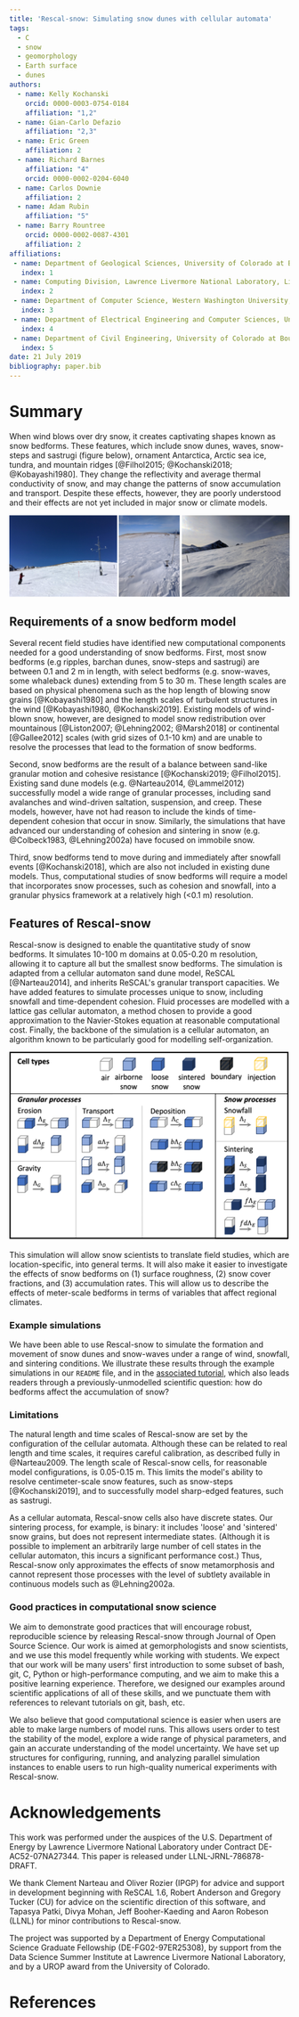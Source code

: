 ```yaml
---
title: 'Rescal-snow: Simulating snow dunes with cellular automata'
tags:
  - C
  - snow
  - geomorphology
  - Earth surface
  - dunes
authors:
  - name: Kelly Kochanski
    orcid: 0000-0003-0754-0184
    affiliation: "1,2"
  - name: Gian-Carlo Defazio
    affiliation: "2,3"
  - name: Eric Green
    affiliation: 2
  - name: Richard Barnes
    affiliation: "4"
    orcid: 0000-0002-0204-6040
  - name: Carlos Downie
    affiliation: 2
  - name: Adam Rubin
    affiliation: "5"
  - name: Barry Rountree
    orcid: 0000-0002-0087-4301
    affiliation: 2
affiliations:
 - name: Department of Geological Sciences, University of Colorado at Boulder, Boulder, CO, USA
   index: 1
 - name: Computing Division, Lawrence Livermore National Laboratory, Livermore, CA, USA
   index: 2
 - name: Department of Computer Science, Western Washington University, Bellingham, WA, USA
   index: 3
 - name: Department of Electrical Engineering and Computer Sciences, University of California Berkeley, Berkeley, CA, USA
   index: 4
 - name: Department of Civil Engineering, University of Colorado at Boulder, Boulder, CO, USA
   index: 5
date: 21 July 2019
bibliography: paper.bib
---
```


# Summary

When wind blows over dry snow, it creates captivating shapes known as snow bedforms. 
These features, which include snow dunes, waves, snow-steps and sastrugi (figure below), ornament Antarctica, Arctic sea ice, tundra, and mountain ridges [@Filhol2015; @Kochanski2018; @Kobayashi1980].
They change the reflectivity and average thermal conductivity of snow, and may change the patterns of snow accumulation and transport.
Despite these effects, however, they are poorly understood and their effects are not yet included in major snow or climate models.

![](../docs/example_images/field_examples.png)

## Requirements of a snow bedform model
Several recent field studies have identified new computational components needed for a good understanding of snow bedforms.
First, most snow bedforms (e.g ripples, barchan dunes, snow-steps and sastrugi) are between 0.1 and 2 m in length, with select bedforms (e.g. snow-waves, some whaleback dunes) extending from 5 to 30 m.
These length scales are based on physical phenomena such as the hop length of blowing snow grains [@Kobayashi1980] and the length scales of turbulent structures in the wind [@Kobayashi1980, @Kochanski2019].
Existing models of wind-blown snow, however, are designed to model snow redistribution over mountainous [@Liston2007; @Lehning2002; @Marsh2018] or continental [@Gallee2012] scales
(with grid sizes of 0.1-10 km)
and are unable to resolve the processes that lead to the formation of snow bedforms.

Second, snow bedforms are the result of a balance between sand-like granular motion and cohesive resistance [@Kochanski2019; @Filhol2015].
Existing sand dune models (e.g. @Narteau2014, @Lammel2012) successfully model a wide range of granular processes, including sand avalanches and wind-driven saltation, suspension, and creep.
These models, however, have not had reason to include the kinds of time-dependent cohesion that occur in snow.
Similarly, the simulations that have advanced our understanding of cohesion and sintering in snow (e.g. @Colbeck1983, @Lehning2002a) have focused on immobile snow.

Third, snow bedforms tend to move during and immediately after snowfall events [@Kochanski2018], which are also not included in existing dune models.
Thus, computational studies of snow bedforms will require a model that incorporates snow processes, such as cohesion and snowfall, into a granular physics framework at a relatively high (<0.1 m) resolution.

## Features of Rescal-snow
Rescal-snow is designed to enable the quantitative study of snow bedforms.
It simulates 10-100 m domains at 0.05-0.20 m resolution, allowing it to capture all but the smallest snow bedforms.
The simulation is adapted from a cellular automaton sand dune model, ReSCAL [@Narteau2014], and inherits ReSCAL's granular transport capacities.
We have added features to simulate processes unique to snow, including snowfall and time-dependent cohesion.
Fluid processes are modelled with a lattice gas cellular automaton, a method chosen to provide a good approximation to the Navier-Stokes equation at reasonable computational cost.
Finally, the backbone of the simulation is a cellular automaton, an algorithm known to be particularly good for modelling self-organization.

![](../docs/example_images/rescal-snow_transitions.png)

This simulation will allow snow scientists to translate field studies, which are location-specific, into general terms.
It will also make it easier to investigate the effects of snow bedforms on (1) surface roughness, (2) snow cover fractions, and (3) accumulation rates. This will allow us to describe the effects of meter-scale bedforms in terms of variables that affect regional climates.

### Example simulations
We have been able to use Rescal-snow to simulate the formation and movement of snow dunes and snow-waves under a range of wind, snowfall, and sintering conditions.
We illustrate these results through the example simulations in our `README` file, 
and in the [associated tutorial](docs/rescal-snow-tutorial.md), which also leads readers through a previously-unmodelled scientific question: how do bedforms affect the accumulation of snow?

### Limitations 
The natural length and time scales of Rescal-snow are set by the configuration of the cellular automata.
Although these can be related to real length and time scales, it requires careful calibration, as described fully in @Narteau2009.
The length scale of Rescal-snow cells, for reasonable model configurations, is 0.05-0.15 m. This limits the model's ability to resolve centimeter-scale snow features, such as snow-steps [@Kochanski2019], and to successfully model sharp-edged features, such as sastrugi.

As a cellular automata, Rescal-snow cells also have discrete states. Our sintering process, for example, is binary: it includes 'loose' and 'sintered' snow grains, but does not represent intermediate states. (Although it is possible to implement an arbitrarily large number of cell states in the cellular automaton, this incurs a significant performance cost.) Thus, Rescal-snow only approximates the effects of snow metamorphosis and cannot represent those processes with the level of subtlety available in continuous models such as @Lehning2002a.

### Good practices in computational snow science
We aim to demonstrate good practices that will encourage robust, reproducible science by releasing Rescal-snow through Journal of Open Source Science.
Our work is aimed at gemorphologists and snow scientists, and we use this model frequently while working with students.
We expect that our work will be many users' first introduction to some subset of bash, git, C, Python or high-performance computing, and we aim to make this a positive learning experience. 
Therefore, we designed our examples around scientific applications of all of these skills, and we punctuate them with references to relevant tutorials on git, bash, etc.

We also believe that good computational science is easier when users are able to make large numbers of model runs. 
This allows users order to test the stability of the model, explore a wide range of physical parameters, and gain an accurate understanding of the model uncertainty.
We have set up structures for configuring, running, and analyzing parallel simulation instances to enable users to run high-quality numerical experiments with Rescal-snow.

# Acknowledgements

This work was performed under the auspices of the U.S. Department of Energy by Lawrence Livermore National Laboratory under Contract DE-AC52-07NA27344. This paper is released under LLNL-JRNL-786878-DRAFT.

We thank Clement Narteau and Oliver Rozier (IPGP) for advice and support in development beginning with ReSCAL 1.6,
Robert Anderson and Gregory Tucker (CU) for advice on the scientific direction of this software,
and Tapasya Patki, Divya Mohan, Jeff Booher-Kaeding and Aaron Robeson (LLNL) for minor contributions to Rescal-snow.

The project was supported by a Department of Energy Computational Science Graduate Fellowship (DE-FG02-97ER25308), by support from the Data Science Summer Institute at Lawrence Livermore National Laboratory, and by a UROP award from the University of Colorado.

# References
